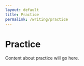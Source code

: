 ```yaml
---
layout: default
title: Practice
permalink: /writing/practice
---
```


# Practice

Content about practice will go here. 